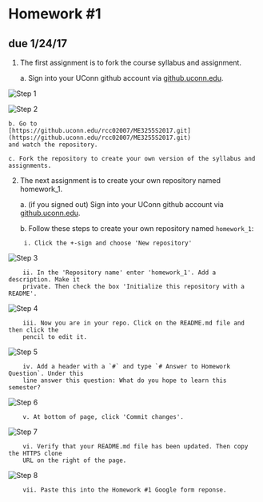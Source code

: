 # Homework #1
## due 1/24/17

1. The first assignment is to fork the course syllabus and assignment. 

    a. Sign into your UConn github account via
    [github.uconn.edu](https://github.uconn.edu/). 

![Step 1](g1.png)

![Step 2](g2.png)


    b. Go to
    [https://github.uconn.edu/rcc02007/ME3255S2017.git](https://github.uconn.edu/rcc02007/ME3255S2017.git)
    and watch the repository. 

    c. Fork the repository to create your own version of the syllabus and assignments. 

2. The next assignment is to create your own repository named homework_1.
    
    a. (if you signed out) Sign into your UConn github account via
    [github.uconn.edu](https://github.uconn.edu/). 

    b. Follow these steps to create your own repository named `homework_1`:

        i. Click the +-sign and choose 'New repository'
        
![Step 3](g3.png)

        ii. In the 'Repository name' enter 'homework_1'. Add a description. Make it
        private. Then check the box 'Initialize this repository with a README'. 

![Step 4](g4.png)

        iii. Now you are in your repo. Click on the README.md file and then click the
        pencil to edit it. 

![Step 5](g5.png)

        iv. Add a header with a `#` and type `# Answer to Homework Question`. Under this
        line answer this question: What do you hope to learn this semester?

![Step 6](g6.png)

        v. At bottom of page, click 'Commit changes'.

![Step 7](g7.png)

        vi. Verify that your README.md file has been updated. Then copy the HTTPS clone
        URL on the right of the page. 

![Step 8](g8.png)

        vii. Paste this into the Homework #1 Google form reponse. 

